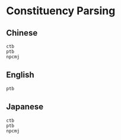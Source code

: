 # Constituency Parsing

## Chinese
```{toctree}
ctb
ptb
npcmj
```

## English
```{toctree}
ptb
```

## Japanese
```{toctree}
ctb
ptb
npcmj
```

